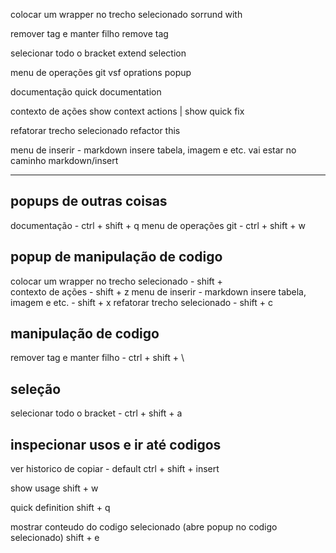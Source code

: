 colocar um wrapper no trecho selecionado
sorrund with

remover tag e manter filho
remove tag


selecionar todo o bracket
extend selection


menu de operações git
vsf oprations popup

documentação
quick documentation

contexto de ações
show context actions | show quick fix

refatorar trecho selecionado
refactor this

menu de inserir - markdown insere tabela, imagem e etc.
vai estar no caminho markdown/insert


---
## popups de outras coisas
documentação - ctrl + shift + q
menu de operações git - ctrl + shift  + w


## popup de manipulação de codigo
colocar um wrapper no trecho selecionado - shift + \
contexto de ações - shift + z
menu de inserir - markdown insere tabela, imagem e etc. - shift + x
refatorar trecho selecionado - shift + c

## manipulação de codigo
remover tag e manter filho - ctrl + shift + \

## seleção
selecionar todo o bracket - ctrl + shift + a

## inspecionar usos e ir até codigos

ver historico de copiar - default
ctrl + shift + insert

show usage
shift + w

quick definition
shift + q

mostrar conteudo do codigo selecionado (abre popup no codigo selecionado)
shift + e